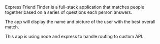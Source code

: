 Express Friend Finder is a full-stack application that matches people together based on a series of questions each person answers.

The app will display the name and picture of the user with the best overall match.

This app is using node and express to handle routing to custom API.


